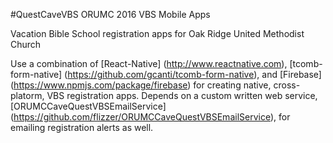 #QuestCaveVBS ORUMC 2016 VBS Mobile Apps

Vacation Bible School registration apps for Oak Ridge United Methodist Church

Use a combination of [React-Native] (http://www.reactnative.com), [tcomb-form-native] (https://github.com/gcanti/tcomb-form-native), and [Firebase] (https://www.npmjs.com/package/firebase) for creating native, cross-platorm, VBS registration apps.  Depends on a custom written web service, [ORUMCCaveQuestVBSEmailService] (https://github.com/flizzer/ORUMCCaveQuestVBSEmailService), for emailing registration alerts as well.

